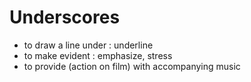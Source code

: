 # Underscores

- to draw a line under : underline
- to make evident : emphasize, stress
- to provide (action on film) with accompanying music